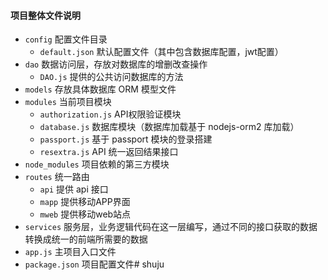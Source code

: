 #### 项目整体文件说明
- `config` 配置文件目录
  - `default.json` 默认配置文件（其中包含数据库配置，jwt配置）
- `dao` 数据访问层，存放对数据库的增删改查操作
  - `DAO.js` 提供的公共访问数据库的方法
- `models` 存放具体数据库 ORM 模型文件
- `modules` 当前项目模块
  - `authorization.js` API权限验证模块
  - `database.js` 数据库模块（数据库加载基于 nodejs-orm2 库加载）
  - `passport.js` 基于 passport 模块的登录搭建
  - `resextra.js` API 统一返回结果接口
- `node_modules` 项目依赖的第三方模块
- `routes` 统一路由
  - `api` 提供 api 接口
  - `mapp` 提供移动APP界面
  - `mweb` 提供移动web站点
- `services` 服务层，业务逻辑代码在这一层编写，通过不同的接口获取的数据转换成统一的前端所需要的数据
- `app.js` 主项目入口文件
- `package.json` 项目配置文件# shuju
